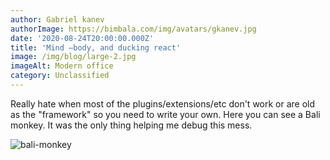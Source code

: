 ```yaml
---
author: Gabriel kanev
authorImage: https://bimbala.com/img/avatars/gkanev.jpg
date: '2020-08-24T20:00:00.000Z'
title: 'Mind —body, and ducking react'
image: /img/blog/large-2.jpg
imageAlt: Modern office
category: Unclassified
---
```


Really hate when most of the plugins/extensions/etc don't work or are old as the "framework" so you need to write your own. Here you can see a Bali monkey. It was the only thing helping me debug this mess.

![bali-monkey](../blog/mahkeo-monkey.jpg)

